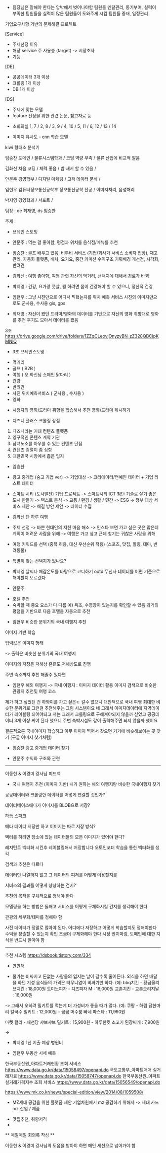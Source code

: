 * 팀장님은 잘해야 한다는 압박에서 벗어나야함 
팀원들 멘탈관리, 동기부여,
실력이 부족한 팀원들을
실력이 많은 팀원들이 도와주게 시킴
팀원들 중재, 일정관리

기업요구사항 기반의 문제해결 프로젝트

[Service]
- 주제선정 이유
- 해당 service 주 사용층 (target) -> 시장조사
- 기능

[DE]
- 공공데이터 3개 이상
- 크롤링 1개 이상
- DB 1개 이상

[DS]
- 주제에 맞는 모델
- feature 선정을 위한 관련 논문, 참고자료 등


* 소회의실
1, 7 / 2, 8 / 3, 9 / 4, 10 / 5, 11 / 6, 12 / 13 / 14


* 이미지 유사도 - cnn 학습 모델

kiwi 형태소 분석기

임승찬
도메인 / 물류시스템학과 / 코딩 역량 부족 / 물류 산업에 비교적 알음

김화신 
처음 코딩 / 체력 좋음 / 밤 새서 할 수 있음 / 

안문주
경영학부 / 디지털 마케팅 / 고객 데이터 분석 / 

임현우
컴퓨터정보통신공학부 정보통신공학 전공 / 이미지처리, 음성처리

박지영
경영학과 / 서포트 /

팀장 : de 최재영, ds 임승찬

주제 : 

* 브레인 스토밍

- 안문주 : 먹는 걸 좋아함, 평점과 위치를 음식점/메뉴를 추천

- 임승찬 : 골프 배우고 있음, 비투비 서비스 (기업/회사가 서비스 소비자 입장), 재고관리, 자동화 플랫폼,
배차, 요기요, 중간 커미션 수익구조
기획배경 개선점, 시각화, 
반려견

- 김화신 : 여행 좋아함, 여행 관련 자신의 먹거리, 선택지에 대해서 경로가 바뀜

- 박지영 : 건강, 요가랑 풋살, 뭘 하려면 몸이 건강해야 할 수 있으니, 정신적 건강

- 임현우 : 그냥 사진만으로 어디서 찍혔는지를 위치 예측 서비스
사진의 이미지만으로도
군사용, 수사용
gis, gps 

- 최재영 : 자신이 봤던 드라마/영화의 데이터를 기반으로 자신의 영화 취향대로 영화를 추천
후기도 모아서 데이터를 봤음

3조
https://drive.google.com/drive/folders/1ZZqCLeovjOnyzyBN_zZ328QBCipKMNlQ

* 3조 브레인스토밍
- 먹거리
- 골프  ( B2B )
- 여행 ( 오 화신님 스페인 닭다리 )
- 건강 
- 반려견 
- 사진 위치예측서비스 ( 군사용 , 수사용 )
- 영화

* 시청자의 영화/드라마 취향을 학습해서 추천 영화/드라마 제시하기

* 디즈니 플러스 크롤링
장점
1. 디즈니라는 거대 컨텐츠 플랫폼
2. 영구적인 콘텐츠 계약 기관
3. 남녀노소를 아우를 수 있는 컨텐츠
단점
1. 컨텐츠 검열이 좀 심함
2. 대한민국 시장에서 좁은 입지



* 임승찬
- 광고 중개업 (숨고 기업 ver)
-> 기업대상
-> 크리에이터/연예인 데이터 + 기업 리스트 데이터

- 스마트 시티 (도시발전) 기업 프로젝트
-> 스마트시티 ICT 첨단 기술로 살기 좋은 도시 만들기
-> 텍스트 분석
-> 교통 / 환경 / 생활 / 민간 -> ESG
-> 정부 대상 서비스 제안
-> 해결 방안 제안
-> 데이터 수집 

* 김화신 
단 하루 여행

- 주제 선정
-> 바쁜 현대인의 지친 마음 해소
-> 인스타 보면 가고 싶은 곳은 많은데 계획이 어려운 사람을 위해
-> 여행은 가고 싶고 근데 찾기는 귀찮은 사람을 위해

- 여행 키워드를 선택 (중복 허용, 대신 우선순위 적용)
(스포츠, 맛집, 힐링, 테마, 반려동물)
- 특별히 찾는 선택지가 있나요?

* 박지영
날씨나 체감온도를 바탕으로 코디하기 ootd
무신사
데이터를 어떤 기준으로 해야할지 모르겠다

* 안문주
- 호텔 추천
- 숙박할 때 중요 요소가 다 다름
예) 욕조, 수영장이 있는지를 확인할 수 있음
과거의 평점을 기반으로 다음 호텔을 자동으로 추천

* 임현우
비슷한 분위기의 국내 여행지 추천

이미지 기반 학습

입력값은 이미지 형태

-> 출력은 비슷한 분위기의 국내 여행지

이미지의 저장은 저해상
훈련도 저해상도로 진행

주변 숙소까지 추천 해줄수 있다면



* 임현우
해외 여행지 -> 국내 여행지 : 이미지 데이터 활용
이미지 검색으로 비슷한 관광지 추천및 여행 코스

제가 하고 싶었던 건
하와이를 가고 싶은ㄷ
갈수 없으니
대안책으로 국내 여행
최대한 비슷한 분위기로
그런걸 추천해주는
그럼 시스템이요
네
그래서 이미지데이터에 지역데이터가 레이블링 되어야되고
저는 그래서 크롤링으로 구해져야되지 않을까 싶었고
공공데이터 3개 이상 써야 된다 했으니
주변 숙박시설도 같이 출력해주면
되지 않을까 했어요

결론적으론 국내이미지 학습하고
아무 이미지 찍어서 찾으면 거기에 비슷해보이는 곳 찾기
(구글 이미지 찾기처럼)

* 임승찬
광고 중개업
데이터 찾기

* 안문주
수익화 구조와 관련

--------------------------------------------------------------------
이동헌 & 이경미 강사님 피드백

* 국내 여행지 추천 (이미지 기반)
내가 원하는 해외 여행지랑 비슷한 국내여행지 찾기

공공데이터와 크롤링한 데이터를 어떻게 연결할 것인가?

데이터베이스에다가 이미지를 BLOB으로 저장?

하둡 스파크

메타 데이터 저장만 하고 이미지는 따로 저장 방식?

벡터를 하려면 장소에 있는 데이터들의 모든 이미지가 있어야 한다?

레지턴트 벡터화 시킨후 레이블링해서 저장합니다
오토인코더 학습을 통한 벡터화를 생각

검색과 추천은 다르다

데이터만 나열하지 않고
그 데이터의 피쳐를 어떻게 이용할지를

서비스의 결과를 어떻게 상상하는 건지?

추천의 목적을 구체적으로 정해야 한다

모델링을 하는 방법은 둘째고
서비스를 어떻게 구체화시킬 건지를 생각해야 한다

관광의 세부화/테마를 정해야 함

사진 데이터가 정말로 많아야 된다.
어디에다 저장하고 어떻게 학습할지도 정해야한다
수익을 창출할 수 있는지 확인
조금더 구체화해야 한다
시장 벤치마킹, 도메인에 대한 지식을 반드시 알아야 함

---------------------------------------------------------------------

추천 시스템
https://dsbook.tistory.com/334



* 만만해

* 물가는 비싸지고 돈없는 사람들의 입지는 날이 갈수록 줄어든다.
외식을 하던 배달을 하던 기성 음식들의 가격은 터무니없이 비싸기만 하다.
(예: bbq치킨 - 황금올리브치킨 : 18,000원
도미노피자 - 치즈피자 M : 16,000원
교촌치킨 - 교촌오리지날 : 16,000원

-> 그래서 오히려 밀키트를 먹는게 더 가성비가 좋을 때가 많다.
(예: 쿠팡 - 하림 닭한마리 칼국수 밀키트 : 12,000원
            - 곰곰 머수룸 빠네 파스타 : 11,990원

  마켓 컬리 - 채선당 샤브샤브 밀키트 : 15,900원
               - 하루한킷 소고기 된장찌개 : 7,900원

-> 

* 박지영
1년 지출 예상
병원비

* 임현우 
부동산 시세 예측

한국부동산원_아파트거래현황 조회 서비스
https://www.data.go.kr/data/15058497/openapi.do
국토교통부_아파트매매 실거래자료
https://www.data.go.kr/data/15058747/openapi.do
한국부동산원_아파트실거래가격지수 조회 서비스
https://www.data.go.kr/data/15056549/openapi.do


https://www.mk.co.kr/news/special-edition/view/2014/08/1059508/

* MZ세대 공감을 위한 플랫폼 제안
기업차원에서 mz 공감하기 위해서
-> 세대 카드 mz 산업 / 제품
- 맛집추천, 취향저격
- 

** 매일매일 회의록 작성 **

이동헌 & 이경미 강사님의 도움을 받아야 하면 메인 세션으로 넘어가야 함




